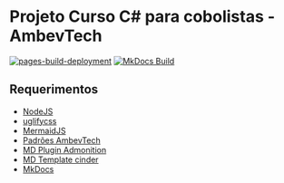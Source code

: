 # Projeto Curso C# para cobolistas - AmbevTech

[![pages-build-deployment](https://github.com/guionardo/ambevtech-csharp/actions/workflows/pages/pages-build-deployment/badge.svg)](https://guionardo.github.io/ambevtech-csharp/)
[![MkDocs Build](https://github.com/guionardo/ambevtech-csharp/actions/workflows/mkdocs.yml/badge.svg)](https://github.com/guionardo/ambevtech-csharp/actions/workflows/mkdocs.yml)

## Requerimentos

* [NodeJS](https:nodejs.org)
* [uglifycss](https://www.npmjs.com/package/uglifycss)
* [MermaidJS](https://mermaid-js.github.io)
* [Padrões AmbevTech](https://www.mundotech.com.br/conteudos/templates-padroes-ambevtech/)
* [MD Plugin Admonition](https://python-markdown.github.io/extensions/admonition/)
* [MD Template cinder](https://sourcefoundry.org/cinder/specimen/)
* [MkDocs](https://www.mkdocs.org/)